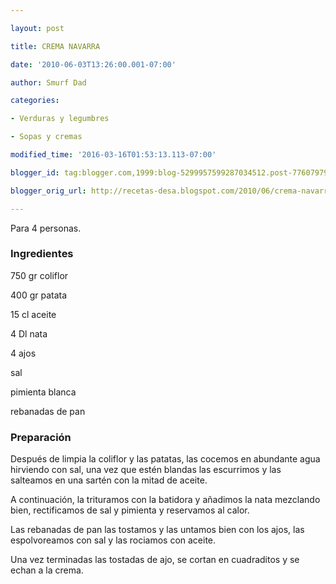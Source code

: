 ```yaml
---

layout: post

title: CREMA NAVARRA

date: '2010-06-03T13:26:00.001-07:00'

author: Smurf Dad

categories:

- Verduras y legumbres

- Sopas y cremas

modified_time: '2016-03-16T01:53:13.113-07:00'

blogger_id: tag:blogger.com,1999:blog-5299957599287034512.post-7760797984850956722

blogger_orig_url: http://recetas-desa.blogspot.com/2010/06/crema-navarra.html

---
```


Para 4 personas.

<h3>Ingredientes</h3>

750 gr coliflor

400 gr patata

15 cl aceite

4 Dl nata

4 ajos

sal

pimienta blanca

rebanadas de pan

<h3>Preparación</h3>

Después de limpia la coliflor y las patatas, las cocemos en abundante agua hirviendo con sal, una vez que estén blandas las escurrimos y las salteamos en una sartén con la mitad de aceite.

A continuación, la trituramos con la batidora y añadimos la nata mezclando bien, rectificamos de sal y pimienta y reservamos al calor.

Las rebanadas de pan las tostamos y las untamos bien con los ajos, las espolvoreamos con sal y las rociamos con aceite.

Una vez terminadas las tostadas de ajo, se cortan en cuadraditos y se echan a la crema.
